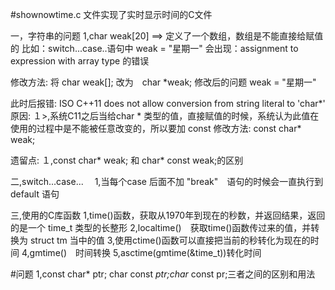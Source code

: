 #shownowtime.c 文件实现了实时显示时间的C文件

一，字符串的问题
1,char weak[20] ==> 定义了一个数组，数组是不能直接给赋值的
比如：switch...case..语句中 weak = "星期一" 会出现：assignment to expression with array type 的错误

修改方法:
将 char weak[]; 改为　char *weak;
修改后的问题
weak = "星期一"

此时后报错:
ISO C++11 does not allow conversion from string literal to 'char*'
原因:
１>,系统C11之后当给char * 类型的值，直接赋值的时候，系统认为此值在使用的过程中是不能被任意改变的，所以要加 const
修改方法:
const char* weak;

遗留点:
１,const char* weak; 和 char* const weak;的区别

二,switch...case...
　1,当每个case 后面不加 "break"　语句的时候会一直执行到default 语句

三,使用的C库函数
  1,time()函数，获取从1970年到现在的秒数，并返回结果，返回的是一个 time_t 类型的长整形
  2,localtime()　获取time()函数传过来的值，并转换为 struct tm 当中的值
  3,使用ctime()函数可以直接把当前的秒转化为现在的时间
  4,gmtime()　时间转换
  5,asctime(gmtime(&time_t))转化时间


#问题
1,const char* ptr; char const *ptr;char* const pr;三者之间的区别和用法
